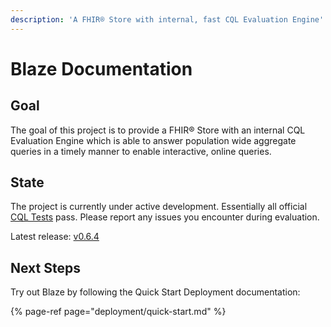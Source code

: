 ```yaml
---
description: 'A FHIR® Store with internal, fast CQL Evaluation Engine'
---
```


# Blaze Documentation

## Goal

The goal of this project is to provide a FHIR® Store with an internal CQL Evaluation Engine which is able to answer population wide aggregate queries in a timely manner to enable interactive, online queries.

## State

The project is currently under active development. Essentially all official [CQL Tests](https://cql.hl7.org/tests.html) pass. Please report any issues you encounter during evaluation.

Latest release: [v0.6.4](https://github.com/life-research/blaze/releases/tag/v0.6.4)

## Next Steps

Try out Blaze by following the Quick Start Deployment documentation:

{% page-ref page="deployment/quick-start.md" %}

